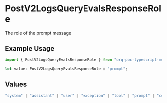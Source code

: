 # PostV2LogsQueryEvalsResponseRole

The role of the prompt message

## Example Usage

```typescript
import { PostV2LogsQueryEvalsResponseRole } from "orq-poc-typescript-multi-env-version/models/operations";

let value: PostV2LogsQueryEvalsResponseRole = "prompt";
```

## Values

```typescript
"system" | "assistant" | "user" | "exception" | "tool" | "prompt" | "correction" | "expected_output"
```